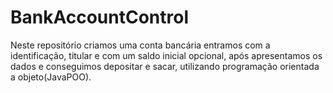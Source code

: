 # BankAccountControl
Neste repositório criamos uma conta bancária entramos com a identificação, titular e com um saldo inicial opcional, após apresentamos os dados e conseguimos depositar e sacar, utilizando programação orientada a objeto(JavaPOO).
